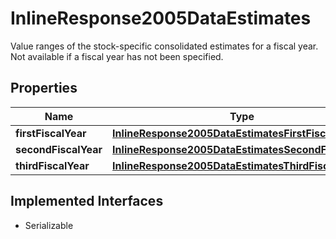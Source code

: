 

# InlineResponse2005DataEstimates

Value ranges of the stock-specific consolidated estimates for a fiscal year. Not available if a fiscal year has not been specified.

## Properties

Name | Type | Description | Notes
------------ | ------------- | ------------- | -------------
**firstFiscalYear** | [**InlineResponse2005DataEstimatesFirstFiscalYear**](InlineResponse2005DataEstimatesFirstFiscalYear.md) |  |  [optional]
**secondFiscalYear** | [**InlineResponse2005DataEstimatesSecondFiscalYear**](InlineResponse2005DataEstimatesSecondFiscalYear.md) |  |  [optional]
**thirdFiscalYear** | [**InlineResponse2005DataEstimatesThirdFiscalYear**](InlineResponse2005DataEstimatesThirdFiscalYear.md) |  |  [optional]


## Implemented Interfaces

* Serializable


